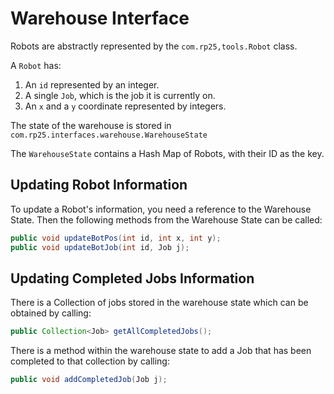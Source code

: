 # Warehouse Interface

Robots are abstractly represented by the `com.rp25,tools.Robot` class. 

A `Robot` has:
1. An `id` represented by an integer.
2. A single `Job`, which is the job it is currently on.
3. An `x` and a `y` coordinate represented by integers.

The state of the warehouse is stored in `com.rp25.interfaces.warehouse.WarehouseState`

The `WarehouseState` contains a Hash Map of Robots, with their ID as the key.

## Updating Robot Information
To update a Robot's information, you need a reference to the Warehouse State. Then the following methods from the Warehouse State can be called:
```java
public void updateBotPos(int id, int x, int y);
public void updateBotJob(int id, Job j);
```

## Updating Completed Jobs Information
There is a Collection of jobs stored in the warehouse state which can be obtained by calling:
```java
public Collection<Job> getAllCompletedJobs();
```
There is a method within the warehouse state to add a Job that has been completed to that collection by calling:
```java
public void addCompletedJob(Job j);
```